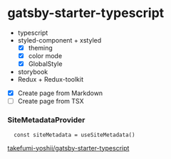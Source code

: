 # gatsby-starter-typescript

- typescript
- styled-component + xstyled
  - [x] theming
  - [x] color mode
  - [x] GlobalStyle
- storybook
- Redux + Redux-toolkit
- [x] Create page from Markdown
- [ ] Create page from TSX
### SiteMetadataProvider

```
  const siteMetadata = useSiteMetadata()
```

[takefumi-yoshii/gatsby-starter-typescript](https://github.com/takefumi-yoshii/gatsby-starter-typescript)
